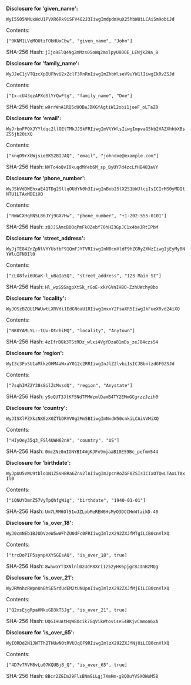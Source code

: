 **Disclosure for 'given_name':**

```
WyI5S05NMUxWcU1PVXR6Rk9iSFV4Q2J3IiwgImdpdmVuX25hbWUiLCAiSm9obiJd
```

Contents:

```
["9KNM1LVqMOUtzFObHUxCbw", "given_name", "John"]
```

SHA-256 Hash: `jIjo9ElQ4Ng2mMzs0SoWq2molpyU80OE_LENjk2Ha_8`

**Disclosure for 'family_name':**

```
WyJJeC1jVTQzcXpBUFhvU2xZclF3RnRnIiwgImZhbWlseV9uYW1lIiwgIkRvZSJd
```

Contents:

```
["Ix-cU43qzAPXoSlYrQwFtg", "family_name", "Doe"]
```

SHA-256 Hash: `w9rrWnA1RQ5dUOBaJDKGfAgtiW12obi1joeF_oLTaZ0`

**Disclosure for 'email':**

```
WyJrbnFPOXJYYldqc2llOEtTMkJJSkFRIiwgImVtYWlsIiwgImpvaG5kb2VAZXhhbXBs
ZS5jb20iXQ
```

Contents:

```
["knqO9rXbWjsie8KS2BIJAQ", "email", "johndoe@example.com"]
```

SHA-256 Hash: `NVTo4oQvI0kuqdMYeb6M_sp_ByUY7d4zcLfHB483aVY`

**Disclosure for 'phone_number':**

```
WyJSbVdDWEhxaE41TDg2SllqOUdYN0h3IiwgInBob25lX251bWJlciIsICIrMS0yMDIt
NTU1LTAxMDEiXQ
```

Contents:

```
["RmWCXHqhN5L86JYj9GX7Hw", "phone_number", "+1-202-555-0101"]
```

SHA-256 Hash: `zOJJSAmcB0OqPmFkOZebY70hHI3GpJC1x4beJRtIPbM`

**Disclosure for 'street_address':**

```
WyJjTE84ZnZpNlVHYUstbF91QmFJYTVRIiwgInN0cmVldF9hZGRyZXNzIiwgIjEyMyBN
YWluIFN0Il0
```

Contents:

```
["cLO8fvi6UGaK-l_uBaIa5Q", "street_address", "123 Main St"]
```

SHA-256 Hash: `Hl_wpSSSagpXtSk_rGoE-xkYGVnIHBO-ZzhUWchy8bo`

**Disclosure for 'locality':**

```
WyJOSzBZQU1MWUwtLXRVdi1EdGNoaU1RIiwgImxvY2FsaXR5IiwgIkFueXRvd24iXQ
```

Contents:

```
["NK0YAMLYL--tUv-DtchiMQ", "locality", "Anytown"]
```

SHA-256 Hash: `4zIfrBGk3TStRDz_wlxi4VgYDza81mBs_zeJ84czsS4`

**Disclosure for 'region':**

```
WyI3c3FoSU1aMlkzOHM4aWxaY012c2RRIiwgInJlZ2lvbiIsICJBbnlzdGF0ZSJd
```

Contents:

```
["7sqhIMZ2Y38s8ilZcMvsdQ", "region", "Anystate"]
```

SHA-256 Hash: `ySoQUT3JlKF5NdTPMWzmlDamB4TY2EMmGCgrzzJzih0`

**Disclosure for 'country':**

```
WyJISXlPZXkzNXEzX0ZTbDRVV0g2Mm5BIiwgImNvdW50cnkiLCAiVVMiXQ
```

Contents:

```
["HIyOey35q3_FSl4UWH62nA", "country", "US"]
```

SHA-256 Hash: `0mcZNz0nIGNYBI4WgKJFx9mjaaB10E59Bc_pefmm544`

**Disclosure for 'birthdate':**

```
WyJpUU5VWU9tblo1N1Z5VHBRaGZnV2lnIiwgImJpcnRoZGF0ZSIsICIxOTQwLTAxLTAx
Il0
```

Contents:

```
["iQNUYOmnZ57VyTpQhfgWig", "birthdate", "1940-01-01"]
```

SHA-256 Hash: `Um7LRM6Ol51wJZLobMeREW6HsMyO3DCCHnWtaikD-40`

**Disclosure for 'is_over_18':**

```
WyJ0cmNEb1BJUDVzeW5wWFhZU0dFc0FRIiwgImlzX292ZXJfMTgiLCB0cnVlXQ
```

Contents:

```
["trcDoPIP5synpXXYSGEsAQ", "is_over_18", true]
```

SHA-256 Hash: `8wawaYT3XNlnl0zUdP8Xri1252yHK6pjgr8JInBzMQg`

**Disclosure for 'is_over_21':**

```
WyJRMnhzRWpnUnBhSE5rdUdEM2tUNUpnIiwgImlzX292ZXJfMjEiLCB0cnVlXQ
```

Contents:

```
["Q2xsEjgRpaHNkuGD3kT5Jg", "is_over_21", true]
```

SHA-256 Hash: `UQ6IHUAtHqW8Xcik7GqVikWtoviseS4BKjvCmmon6xA`

**Disclosure for 'is_over_65':**

```
WyI0RDd2N1JWTTh2THUwN0tRVUJqOF9RIiwgImlzX292ZXJfNjUiLCB0cnVlXQ
```

Contents:

```
["4D7v7RVM8vLu07KQUBj8_Q", "is_over_65", true]
```

SHA-256 Hash: `8Bcr2ZGImJ9FlsBNmGiLgj7XmHm-g8QOuYVSXOWoM58`
